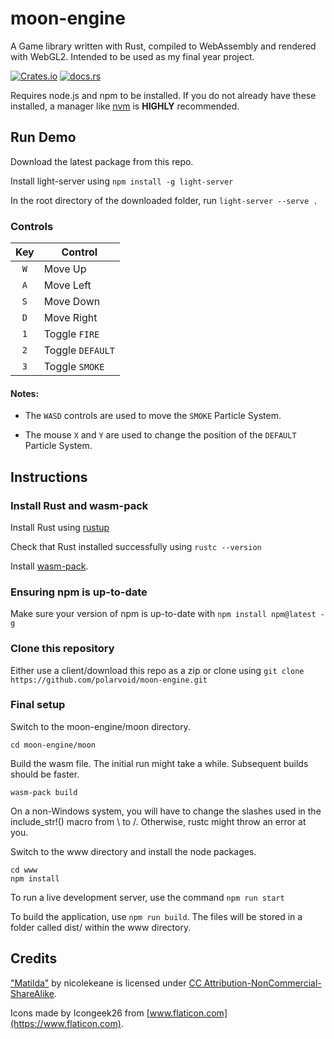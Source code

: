 # moon-engine
A Game library written with Rust, compiled to WebAssembly and rendered with WebGL2. Intended to be used as my final year project.

[![Crates.io](https://img.shields.io/crates/v/moon-engine)](https://crates.io/crates/moon-engine)
[![docs.rs](https://img.shields.io/docsrs/moon-engine)](https://docs.rs/moon-engine/latest/moon_engine/)

Requires node.js and npm to be installed. 
If you do not already have these installed, a manager like [nvm](https://github.com/nvm-sh/nvm/blob/master/README.md) is **HIGHLY** recommended.

## Run Demo

Download the latest package from this repo.

Install light-server using ```npm install -g light-server```

In the root directory of the downloaded folder, run ```light-server --serve .```

### Controls

|Key|Control|
|:--:|--|
|`W`|Move Up|
|`A`|Move Left|
|`S`|Move Down|
|`D`|Move Right|
|`1`|Toggle `FIRE`|
|`2`|Toggle `DEFAULT`|
|`3`|Toggle `SMOKE`|

#### Notes:

- The `WASD` controls are used to move the `SMOKE` Particle System.

- The mouse `X` and `Y` are used to change the position of the `DEFAULT` Particle System.

## Instructions
### Install Rust and wasm-pack
Install Rust using [rustup](https://www.rust-lang.org/tools/install)

Check that Rust installed successfully using ```rustc --version```

Install [wasm-pack](https://rustwasm.github.io/wasm-pack/installer/).

### Ensuring npm is up-to-date
Make sure your version of npm is up-to-date with ```npm install npm@latest -g```

### Clone this repository
Either use a client/download this repo as a zip or clone using ```git clone https://github.com/polarvoid/moon-engine.git```

### Final setup
Switch to the moon-engine/moon directory.

```cd moon-engine/moon```

Build the wasm file. The initial run might take a while. Subsequent builds should be faster.

```wasm-pack build```

On a non-Windows system, you will have to change the slashes used in the include_str!() macro from \\ to /. Otherwise, rustc might throw an error at you.

Switch to the www directory and install the node packages.

```
cd www
npm install
```

To run a live development server, use the command ```npm run start```

To build the application, use ```npm run build```. The files will be stored in a folder called dist/ within the www directory.


## Credits

["Matilda"](https://skfb.ly/6zGMG) by nicolekeane is licensed under [CC Attribution-NonCommercial-ShareAlike](http://creativecommons.org/licenses/by-nc-sa/4.0/).

Icons made by Icongeek26 from [www.flaticon.com](https://www.flaticon.com).

